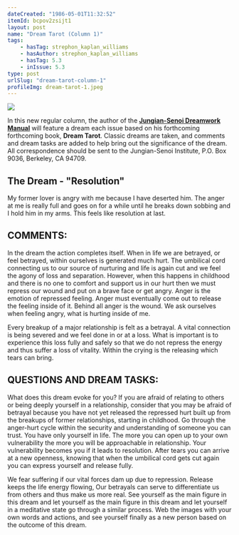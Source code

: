 ```yaml
---
dateCreated: "1986-05-01T11:32:52"
itemId: bcpov2zsijt1
layout: post
name: "Dream Tarot (Column 1)"
tags:
    - hasTag: strephon_kaplan_williams
    - hasAuthor: strephon_kaplan_williams
    - hasTag: 5.3
    - inIssue: 5.3
type: post
urlSlug: "dream-tarot-column-1"
profileImg: dream-tarot-1.jpeg
---
```


![](../images//Users/danielkennedy/dream-tarot-1.jpeg)

In this new regular column, the author of the [**Jungian-Senoi Dreamwork Manual**](https://archive.org/details/jungiansenoidrea00will/page/6/mode/2up) will feature a dream each issue based on his forthcoming forthcoming book, **Dream Tarot**. Classic dreams are taken, and comments and dream tasks are added to help bring out the significance of the dream. All correspondence should be sent to the Jungian-Senoi Institute, P.O. Box 9036, Berkeley, CA 94709.

## The Dream - "Resolution"

My former lover is angry with me because I have deserted him. The anger at me is really full and goes on for a while until he breaks down sobbing and I hold him in my arms. This feels like resolution at last.

## COMMENTS:

In the dream the action completes itself. When in life we are betrayed, or feel betrayed, within ourselves is generated much hurt. The umbilical cord connecting us to our source of nurturing and life is again cut and we feel the agony of loss and separation. However, when this happens in childhood and there is no one to comfort and support us in our hurt then we must repress our wound and put on a brave face or get angry. Anger is the emotion of repressed feeling. Anger must eventually come out to release the feeling inside of it. Behind all anger is the wound. We ask ourselves when feeling angry, what is hurting inside of me.

Every breakup of a major relationship is felt as a betrayal. A vital connection is being severed and we feel done in or at a loss. What is important is to experience this loss fully and safely so that we do not repress the energy and thus suffer a loss of vitality. Within the crying is the releasing which tears can bring.

## QUESTIONS AND DREAM TASKS:

What does this dream evoke for you? If you are afraid of relating to others or being deeply yourself in a relationship, consider that you may be afraid of betrayal because you have not yet released the repressed hurt built up from the breakups of former relationships, starting in childhood. Go through the anger-hurt cycle within the security and understanding of someone you can trust. You have only yourself in life. The more you can open up to your own vulnerability the more you will be approachable in relationship. Your vulnerability becomes you if it leads to resolution. After tears you can arrive at a new openness, knowing that when the umbilical cord gets cut again you can express yourself and release fully.

We fear suffering if our vital forces dam up due to repression. Release keeps the life energy flowing, Our betrayals can serve to differentiate us from others and thus make us more real. See yourself as the main figure in this dream and let yourself as the main figure in this dream and let yourself in a meditative state go through a similar process. Web the images with your own words and actions, and see yourself finally as a new person based on the outcome of this dream.
